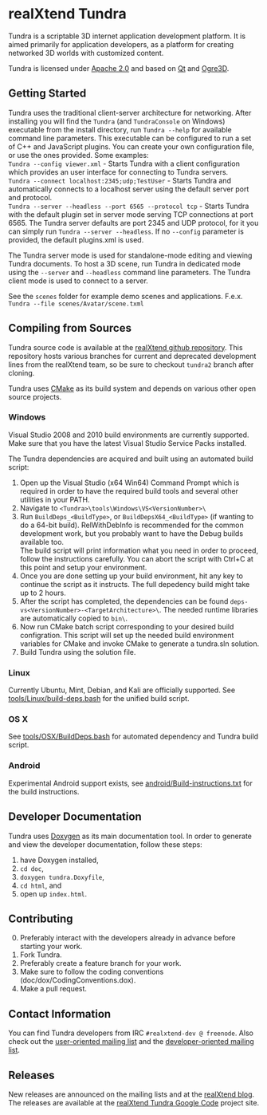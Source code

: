 realXtend Tundra
================

Tundra is a scriptable 3D internet application development platform. It is aimed primarily for application developers, as a platform for creating networked 3D worlds with customized content.

Tundra is licensed under [Apache 2.0] and based on [Qt] and [Ogre3D].

Getting Started
---------------

Tundra uses the traditional client-server architecture for networking. After installing you will find the `Tundra` (and `TundraConsole` on Windows) executable from the install directory, run `Tundra --help` for available command line parameters.
This executable can be configured to run a set of C++ and JavaScript plugins. You can create your own configuration file, or use the ones provided. Some examples:  
`Tundra --config viewer.xml` - Starts Tundra with a client configuration which provides an user interface for connecting to Tundra servers.  
`Tundra --connect localhost:2345;udp;TestUser` - Starts Tundra and automatically connects to a localhost server using the default server port and protocol.  
`Tundra --server --headless --port 6565 --protocol tcp` - Starts Tundra with the default plugin set in server mode serving TCP connections at port 6565. The Tundra server defaults are port 2345 and UDP protocol, for it you can simply run `Tundra --server --headless`. If no `--config` parameter is provided, the default plugins.xml is used.  

The Tundra server mode is used for standalone-mode editing and viewing Tundra documents. To host a 3D scene, run Tundra in dedicated mode using the `--server` and `--headless` command line parameters. The Tundra client mode is used to connect to a server.

See the `scenes` folder for example demo scenes and applications. F.e.x. `Tundra --file scenes/Avatar/scene.txml`

Compiling from Sources
----------------------

Tundra source code is available at the [realXtend github repository]. This repository hosts various branches for current and deprecated development lines from the realXtend team, so be sure to checkout `tundra2` branch after cloning.

Tundra uses [CMake] as its build system and depends on various other open source projects.

### Windows

Visual Studio 2008 and 2010 build environments are currently supported. Make sure that you have the latest Visual Studio Service Packs installed.

The Tundra dependencies are acquired and built using an automated build script:  
1. Open up the Visual Studio (x64 Win64) Command Prompt which is required in order to have the required build tools and several other utilities in your PATH.  
2. Navigate to `<Tundra>\tools\Windows\VS<VersionNumber>\`  
3. Run `BuildDeps_<BuildType>`, or `BuildDepsX64_<BuildType>` (if wanting to do a 64-bit build). RelWithDebInfo is recommended for the common development work, but you probably want to have the Debug builds available too.  
   The build script will print information what you need in order to proceed, follow the instructions carefully. You can abort the script with Ctrl+C at this point and setup your environment.  
4. Once you are done setting up your build environment, hit any key to continue the script as it instructs. The full depedency build might take up to 2 hours.
5. After the script has completed, the dependencies can be found `deps-vs<VersionNumber>-<TargetArchitecture>\`. The needed runtime libraries are automatically copied to `bin\`.  
6. Now run CMake batch script corresponding to your desired build configration. This script will set up the needed build environment variables for CMake and invoke CMake to generate a tundra.sln solution.  
7. Build Tundra using the solution file.

### Linux

Currently Ubuntu, Mint, Debian, and Kali are officially supported. See [tools/Linux/build-deps.bash] for the unified build script. 

### OS X

See [tools/OSX/BuildDeps.bash] for automated dependency and Tundra build script.

### Android

Experimental Android support exists, see [android/Build-instructions.txt] for the build instructions.

Developer Documentation
-----------------------

Tundra uses [Doxygen] as its main documentation tool. In order to generate and view the developer documentation, follow these steps:  
1. have Doxygen installed,  
2. `cd doc`,  
3. `doxygen tundra.Doxyfile`,  
4. `cd html`, and  
5. open up `index.html`.

Contributing
------------
0. Preferably interact with the developers already in advance before starting your work.
1. Fork Tundra.
2. Preferably create a feature branch for your work.
3. Make sure to follow the coding conventions (doc/dox/CodingConventions.dox).
4. Make a pull request.

Contact Information
-------------------

You can find Tundra developers from IRC `#realxtend-dev @ freenode`. Also check out the [user-oriented mailing list](http://groups.google.com/group/realxtend) and the [developer-oriented mailing list](http://groups.google.com/group/realxtend-dev).

Releases
--------

New releases are announced on the mailing lists and at the [realXtend blog]. The releases are available at the [realXtend Tundra Google Code] project site.

[Qt]:          http://qt.digia.com/                            "Qt homepage"
[Ogre3D]:      http://www.ogre3d.org/                          "Ogre3D homepage"
[Apache 2.0]:  http://www.apache.org/licenses/LICENSE-2.0.txt  "Apache 2.0 license"
[CMake]:       http://www.cmake.org/                           "CMake homepage"
[realXtend blog]: http://www.realxtend.org                     "realXtend blog"
[realXtend github repository]: https://github.com/realXtend/naali/tree/tundra2 "realXtend Tundra repository"
[tools/OSX/BuildDeps.bash]: https://github.com/realXtend/naali/blob/tundra2/tools/OSX/BuildDeps.bash "tools/OSX/BuildDeps.bash"
[tools/Linux/build-deps.bash]: https://github.com/realXtend/naali/tree/tundra2/tools/Linux/build-deps.bash "tools/Linux/build-deps.bash"
[android/Build-instructions.txt]: https://github.com/realXtend/naali/tree/tundra2/android/Build-instructions.txt "android/Build-instructions.txt"
[Doxygen]:  http://www.stack.nl/~dimitri/doxygen/ "doxygen homepage"
[realXtend Tundra Google Code]: http://code.google.com/p/realxtend-naali/downloads/list
